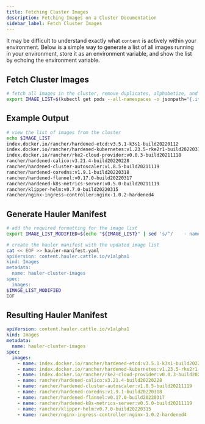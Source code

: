 ```yaml
---
title: Fetching Cluster Images
description: Fetching Images on a Cluster Documentation
sidebar_label: Fetch Cluster Images
---
```


It may be difficult to understand exactly what `content` is actively within your environment. Below is a simple way to generate a list of all images running in your environment, store it as an environment variable, and show the list by echoing the environment variable.

## Fetch Cluster Images

```bash
# fetch all images in the cluster, remove duplicates, alphabetize, and put on a newline
export IMAGE_LIST=$(kubectl get pods --all-namespaces -o jsonpath="{.items[*].spec.containers[*].image}" | sed 's/ /\n/g' | sort | uniq)
```

## Example Output

```bash
# view the list of images from the cluster
echo $IMAGE_LIST
index.docker.io/rancher/hardened-etcd:v3.5.1-k3s1-build20220112
index.docker.io/rancher/hardened-kubernetes:v1.23.5-rke2r1-build20220316
index.docker.io/rancher/rke2-cloud-provider:v0.0.3-build20211118
rancher/hardened-calico:v3.21.4-build20220228
rancher/hardened-cluster-autoscaler:v1.8.5-build20211119
rancher/hardened-coredns:v1.9.1-build20220318
rancher/hardened-flannel:v0.17.0-build20220317
rancher/hardened-k8s-metrics-server:v0.5.0-build20211119
rancher/klipper-helm:v0.7.0-build20220315
rancher/nginx-ingress-controller:nginx-1.0.2-hardened4
```

## Generate Hauler Manifest

```bash
# add the required formatting for the image list
export IMAGE_LIST_MODIFIED=$(echo "${IMAGE_LIST}" | sed 's/^/    - name: /')

# create the hauler manifest with the updated image list
cat << EOF >> hauler-manifest.yaml
apiVersion: content.hauler.cattle.io/v1alpha1
kind: Images
metadata:
  name: hauler-cluster-images
spec:
  images:
$IMAGE_LIST_MODIFIED
EOF
```

## Resulting Hauler Manifest

```yaml title="hauler-manifest.yaml"
apiVersion: content.hauler.cattle.io/v1alpha1
kind: Images
metadata:
  name: hauler-cluster-images
spec:
  images:
    - name: index.docker.io/rancher/hardened-etcd:v3.5.1-k3s1-build20220112
    - name: index.docker.io/rancher/hardened-kubernetes:v1.23.5-rke2r1-build20220316
    - name: index.docker.io/rancher/rke2-cloud-provider:v0.0.3-build20211118
    - name: rancher/hardened-calico:v3.21.4-build20220228
    - name: rancher/hardened-cluster-autoscaler:v1.8.5-build20211119
    - name: rancher/hardened-coredns:v1.9.1-build20220318
    - name: rancher/hardened-flannel:v0.17.0-build20220317
    - name: rancher/hardened-k8s-metrics-server:v0.5.0-build20211119
    - name: rancher/klipper-helm:v0.7.0-build20220315
    - name: rancher/nginx-ingress-controller:nginx-1.0.2-hardened4
```

